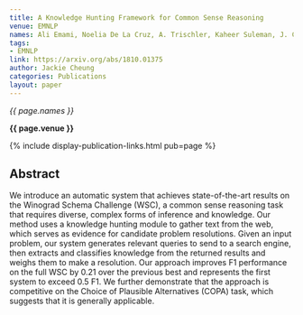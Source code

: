 ```yaml
---
title: A Knowledge Hunting Framework for Common Sense Reasoning
venue: EMNLP
names: Ali Emami, Noelia De La Cruz, A. Trischler, Kaheer Suleman, J. Cheung
tags:
- EMNLP
link: https://arxiv.org/abs/1810.01375
author: Jackie Cheung
categories: Publications
layout: paper
---
```


*{{ page.names }}*

**{{ page.venue }}**

{% include display-publication-links.html pub=page %}

## Abstract

We introduce an automatic system that achieves state-of-the-art results on the Winograd Schema Challenge (WSC), a common sense reasoning task that requires diverse, complex forms of inference and knowledge. Our method uses a knowledge hunting module to gather text from the web, which serves as evidence for candidate problem resolutions. Given an input problem, our system generates relevant queries to send to a search engine, then extracts and classifies knowledge from the returned results and weighs them to make a resolution. Our approach improves F1 performance on the full WSC by 0.21 over the previous best and represents the first system to exceed 0.5 F1. We further demonstrate that the approach is competitive on the Choice of Plausible Alternatives (COPA) task, which suggests that it is generally applicable.